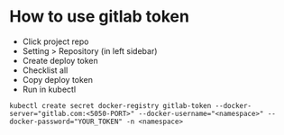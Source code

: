 # How to use gitlab token

- Click project repo
- Setting > Repository (in left sidebar)
- Create deploy token
- Checklist all
- Copy deploy token
- Run in kubectl

```shell
kubectl create secret docker-registry gitlab-token --docker-server="gitlab.com:<5050-PORT>" --docker-username="<namespace>" --docker-password="YOUR_TOKEN" -n <namespace>
```
